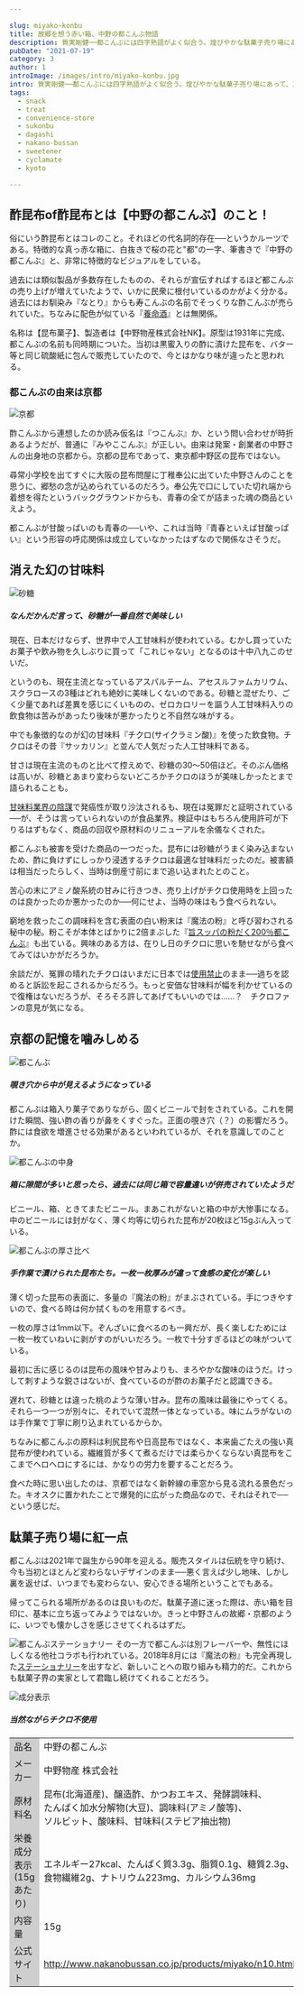 ```yaml
---

slug: miyako-konbu
title: 故郷を想う赤い箱、中野の都こんぶ物語
description: 質実剛健──都こんぶには四字熟語がよく似合う。煌びやかな駄菓子売り場にあって、真っ赤な箱に白抜きの文字。これ以上ないほどにシンプルを貫く駄菓子が90年間愛され続ける理由を探った。
pubDate: "2021-07-19"
category: 3
author: 1
introImage: /images/intro/miyako-konbu.jpg
intro: 質実剛健──都こんぶには四字熟語がよく似合う。煌びやかな駄菓子売り場にあって、真っ赤な箱に白抜きの文字。これ以上ないほどにシンプルを貫く駄菓子が90年間愛され続ける理由を探った。
tags:
  - snack
  - treat
  - convenience-store
  - sukonbu
  - dagashi
  - nakano-bussan
  - sweetener
  - cyclamate
  - kyoto

---
```


## 酢昆布of酢昆布とは【中野の都こんぶ】のこと！
俗にいう酢昆布とはコレのこと。それほどの代名詞的存在──というかルーツである。特徴的な真っ赤な箱に、白抜きで桜の花と"都"の一字、筆書きで『中野の都こんぶ』と、非常に特徴的なビジュアルをしている。

過去には類似製品が多数存在したものの、それらが宣伝すればするほど都こんぶの売り上げが増えていたようで、いかに民衆に根付いているのかがよく分かる。過去にはお馴染み『なとり』からも寿こんぶの名前でそっくりな酢こんぶが売られていた。ちなみに配色が似ている『<a href="http://www.yomeishu.co.jp/" target="_blank" rel="noopener">養命酒</a>』とは無関係。

名称は【昆布菓子】、製造者は【中野物産株式会社NK】。原型は1931年に完成、都こんぶの名前も同時期についた。当初は黒蜜入りの酢に漬けた昆布を、バター等と同じ硫酸紙に包んで販売していたので、今とはかなり味が違ったと思われる。
### 都こんぶの由来は京都

![京都](/images/miyako-konbu/1.jpg)

酢こんぶから連想したのか読み仮名は『つこんぶ』か、という問い合わせが時折あるようだが、普通に『みやここんぶ』が正しい。由来は発案・創業者の中野さんの出身地の京都から。京都の昆布であって、東京都中野区の昆布ではない。

尋常小学校を出てすぐに大阪の昆布問屋に丁稚奉公に出ていた中野さんのことを思うに、郷愁の念が込められているのだろう。奉公先で口にしていた切れ端から着想を得たというバックグラウンドからも、青春の全てが詰まった魂の商品といえよう。

都こんぶが甘酸っぱいのも青春の──いや、これは当時『青春といえば甘酸っぱい』という形容の呼応関係は成立していなかったはずなので関係なさそうだ。
## 消えた幻の甘味料

![砂糖](/images/miyako-konbu/2.jpg)
<h5 class="note-box">なんだかんだ言って、砂糖が一番自然で美味しい</h5>

現在、日本だけならず、世界中で人工甘味料が使われている。むかし買っていたお菓子や飲み物を久しぶりに買って「これじゃない」となるのは十中八九このせいだ。

というのも、現在主流となっているアスパルテーム、アセスルファムカリウム、スクラロースの3種はどれも絶妙に美味しくないのである。砂糖と混ぜたり、ごく少量であれば差異を感じにくいものの、ゼロカロリーを謳う人工甘味料入りの飲食物は苦みがあったり後味が悪かったりと不自然な味がする。

中でも象徴的なのが幻の甘味料『チクロ(サイクラミン酸)』を使った飲食物。チクロはその昔『サッカリン』と並んで人気だった人工甘味料である。

甘さは現在主流のものと比べて控えめで、砂糖の30～50倍ほど。そのぶん価格は高いが、砂糖とあまり変わらないどころかチクロのほうが美味しかったとまで語られることも。

<a href="http://www.wiley.co.jp/blog/pse/?p=34021" target="_blank" rel="noopener">甘味料業界の陰謀</a>で発癌性が取り沙汰されるも、現在は冤罪だと証明されている──が、そうは言っていられないのが食品業界。検証中はもちろん使用許可が下りるはずもなく、商品の回収や原材料のリニューアルを余儀なくされた。

都こんぶも被害を受けた商品の一つだった。昆布には砂糖がうまく染み込まないため、酢に負けずにしっかり浸透するチクロは最適な甘味料だったのだ。被害額は相当だったらしく、当時は倒産寸前にまで追い込まれたとのこと。

苦心の末にアミノ酸系統の甘みに行きつき、売り上げがチクロ使用時を上回ったのは良かったのか悪かったのか──何にせよ、当時の味はもう食べられない。

窮地を救ったこの調味料を含む表面の白い粉末は『魔法の粉』と呼び習わされる秘中の秘。粉こそが本体とばかりに2倍まぶした『<a href="http://www.nakanobussan.co.jp/products/iroiro/umasuppaKonadakuN12.html" target="_blank" rel="noopener">旨スッパの粉だく200％都こんぶ</a>』も出ている。興味のある方は、在りし日のチクロに思いを馳せながら食べてみてはいかがだろうか。

余談だが、冤罪の晴れたチクロはいまだに日本では<a href="http://www.fsc.go.jp/sonota/hazard/tenka_2.pdf" target="_blank" rel="noopener">使用禁止</a>のまま──過ちを認めると訴訟を起こされるからだろう。もっと安価な甘味料が幅を利かせているので復権はないだろうが、そろそろ許してあげてもいいのでは……？　チクロファンの意見が気になる。

## 京都の記憶を噛みしめる


![都こんぶ](/images/miyako-konbu/3.jpg)
<h5 class="note-box">覗き穴から中が見えるようになっている</h5>
都こんぶは箱入り菓子でありながら、固くビニールで封をされている。これを開けた瞬間、強い酢の香りが鼻をくすぐった。正面の覗き穴（？）の影響だろう。酢には食欲を増進させる効果があるといわれているが、それを意識してのことか。


![都こんぶの中身](/images/miyako-konbu/4.jpg)
<h5 class="note-box">箱に隙間が多いと思ったら、過去には同じ箱で容量違いが併売されていたようだ</h5>
ビニール、箱、ときてまたビニール。まあこれがないと箱の中が大惨事になる。中のビニールには封がなく、薄く均等に切られた昆布が20枚ほど15gぶん入っている。

![都こんぶの厚さ比べ](/images/miyako-konbu/5.jpg)
<h5 class="note-box">手作業で漬けられた昆布たち。一枚一枚厚みが違って食感の変化が楽しい</h5>
薄く切った昆布の表面に、多量の『魔法の粉』がまぶされている。手につきやすいので、食べる時は何か拭くものを用意するべき。

一枚の厚さは1mm以下。ぞんざいに食べるのも一興だが、長く楽しむためには一枚一枚ていねいに剥がすのがいいだろう。一枚で十分すぎるほどの味がついている。

最初に舌に感じるのは昆布の風味や甘みよりも、まろやかな酸味のほうだ。けっして刺すような鋭さはないが、食べているのが酢のお菓子だと認識できる。

遅れて、砂糖とは違った桃のような薄い甘み。昆布の風味は最後にやってくる。それら一つ一つが別々に、それでいて混然一体となっている。味にムラがないのは手作業で丁寧に刷り込まれているからか。

ちなみに都こんぶの原料は利尻昆布や日高昆布ではなく、本来歯ごたえの強い真昆布が使われている。繊維質が多くて煮るだけでは柔らかくならない真昆布をここまでヘロヘロにするには、かなりの労力を要することだろう。

食べた時に思い出したのは、京都ではなく新幹線の車窓から見る流れる景色だった。キオスクに置かれたことで爆発的に広がった商品なので、それはそれで──という感じだ。

## 駄菓子売り場に紅一点
都こんぶは2021年で誕生から90年を迎える。販売スタイルは伝統を守り続け、今も当初とほとんど変わらないデザインのまま──悪く言えば少し地味、しかし裏を返せば、いつまでも変わらない、安心できる場所ということでもある。

帰ってこられる場所があるのは良いものだ。駄菓子道に迷った際は、赤い箱を目印に、基本に立ち返ってみようではないか。きっと中野さんの故郷・京都のように、いつでも懐かしさを感じさせてくれるはずだ。

![都こんぶステーショナリー](/images/miyako-konbu/6.jpg)
その一方で都こんぶは別フレーバーや、無性にほしくなる他社コラボも行われている。2018年8月には『魔法の粉』も完全再現した<a href="https://prtimes.jp/main/html/rd/p/000000045.000026530.html" target="_blank" rel="noopener">ステーショナリー</a>を出すなど、新しいことへの取り組みも精力的だ。これからも駄菓子界の実家として君臨し続けてくれることだろう。


![成分表示](/images/miyako-konbu/7.jpg)
<h5 class="note-box">当然ながらチクロ不使用</h5>

<div class="overflow-x-auto">
<table class="skeletonTable" border="0" width="100%" cellspacing="0" cellpadding="1">
<tbody>
<tr>
<td style="width: 140px;" bgcolor="#cecece">品名</td>
<td>中野の都こんぶ</td>
</tr>
<tr>
<td bgcolor="#cecece">メーカー</td>
<td>中野物産 株式会社</td>
</tr>
<tr>
<td bgcolor="#cecece">原材料名</td>
<td>
昆布(北海道産)、醸造酢、かつおエキス、発酵調味料、<br />たんぱく加水分解物(大豆)、調味料(アミノ酸等)、<br />ソルビット、酸味料、甘味料(ステビア抽出物)
</td>
</tr>
<tr>
<td bgcolor="#cecece">栄養成分表示<br />(15gあたり)</td>
<td>エネルギー27kcal、たんぱく質3.3g、脂質0.1g、糖質2.3g、<br />食物繊維2g、ナトリウム223mg、カルシウム36mg</td>
</tr>
<tr>
<td bgcolor="#cecece">内容量</td>
<td>15g</td>
</tr>
<tr>
<td bgcolor="#cecece">公式サイト</td>
<td><a href="http://www.nakanobussan.co.jp/products/miyako/n10.html" target="_blank" rel="noopener">http://www.nakanobussan.co.jp/products/miyako/n10.html</a></td>
</tr>
</tbody>
</table>
</div>